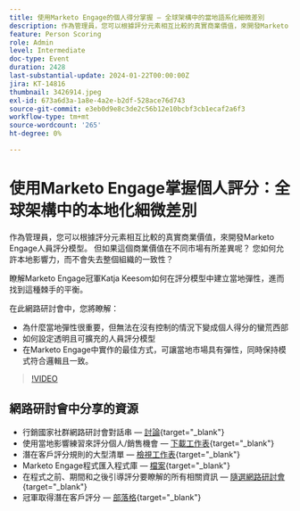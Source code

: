 ```yaml
---
title: 使用Marketo Engage的個人得分掌握 — 全球架構中的當地語系化細微差別
description: 作為管理員，您可以根據評分元素相互比較的真實商業價值，來開發Marketo Engage人員評分模型。 但如果這個商業價值在不同市場有所差異呢？ 您如何允許本地影響力，而不會失去整個組織的一致性？ 瞭解如何在評分模型中建立本機彈性，以找到平衡。
feature: Person Scoring
role: Admin
level: Intermediate
doc-type: Event
duration: 2428
last-substantial-update: 2024-01-22T00:00:00Z
jira: KT-14816
thumbnail: 3426914.jpeg
exl-id: 673a6d3a-1a8e-4a2e-b2df-528ace76d743
source-git-commit: e3eb0d9e8c3de2c56b12e10bcbf3cb1ecaf2a6f3
workflow-type: tm+mt
source-wordcount: '265'
ht-degree: 0%

---
```


# 使用Marketo Engage掌握個人評分：全球架構中的本地化細微差別

作為管理員，您可以根據評分元素相互比較的真實商業價值，來開發Marketo Engage人員評分模型。 但如果這個商業價值在不同市場有所差異呢？ 您如何允許本地影響力，而不會失去整個組織的一致性？

瞭解Marketo Engage冠軍Katja Keesom如何在評分模型中建立當地彈性，進而找到這種棘手的平衡。

在此網路研討會中，您將瞭解：

* 為什麼當地彈性很重要，但無法在沒有控制的情況下變成個人得分的蠻荒西部
* 如何設定透明且可擴充的人員評分模型
* 在Marketo Engage中實作的最佳方式，可讓當地市場具有彈性，同時保持模式符合邏輯且一致。

>[!VIDEO](https://video.tv.adobe.com/v/3426914/?learn=on)

## 網路研討會中分享的資源

* 行銷國家社群網路研討會對話串 — [討論](https://nation.marketo.com/t5/product-discussions/learn-from-your-peers-webinar-person-scoring-mastery-with/m-p/343084#M194864){target="_blank"}
* 使用當地影響練習來評分個人/銷售機會 — [下載工作表](../../assets/marketo/build-scoring-model-and-local-flexibility-scoring-worksheet.docx){target="_blank"}
* 潛在客戶評分規則的大型清單 — [檢視工作表](https://go.marketo.com/rs/561-HYG-937/images/Marketo-Lead-Scoring.pdf){target="_blank"}
* Marketo Engage程式匯入程式庫 — [檔案](https://experienceleague.adobe.com/docs/marketo/using/product-docs/core-marketo-concepts/programs/program-library/program-import-library-overview.html){target="_blank"}
* 在程式之前、期間和之後引導評分要瞭解的所有相關資訊 — [隨選網路研討會](https://business.adobe.com/summit/2020/all-about-the-before-during-and-after-of-lead-scoring.html){target="_blank"}
* 冠軍取得潛在客戶評分 — [部落格](https://nation.marketo.com/t5/product-blogs/marketo-success-series-lead-scoring/ba-p/309849){target="_blank"}
